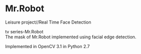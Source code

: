 # Mr.Robot
Leisure project//Real Time Face Detection

tv series-Mr.Robot <br/>
The mask of Mr.Robot implemented using facial edge detection.

Implemented in OpenCV 3.1 in Python 2.7
